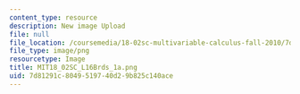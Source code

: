 ```yaml
---
content_type: resource
description: New image Upload
file: null
file_location: /coursemedia/18-02sc-multivariable-calculus-fall-2010/7d81291c8049519740d29b825c140ace_MIT18_02SC_L16Brds_1a.png
file_type: image/png
resourcetype: Image
title: MIT18_02SC_L16Brds_1a.png
uid: 7d81291c-8049-5197-40d2-9b825c140ace
---
```

